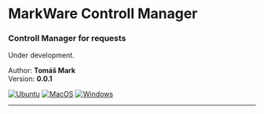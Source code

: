 # MarkWare Controll Manager

### Controll Manager for requests

Under development.

Author: **Tomáš Mark**  
Version: **0.0.1**

[![Ubuntu](https://github.com/tomasmark79/MWCM/actions/workflows/ubuntu.yml/badge.svg)](https://github.com/tomasmark79/MWCM/actions/workflows/ubuntu.yml)
[![MacOS](https://github.com/tomasmark79/MWCM/actions/workflows/macos.yml/badge.svg)](https://github.com/tomasmark79/MWCM/actions/workflows/macos.yml)
[![Windows](https://github.com/tomasmark79/MWCM/actions/workflows/windows.yml/badge.svg)](https://github.com/tomasmark79/MWCM/actions/workflows/windows.yml)

---
